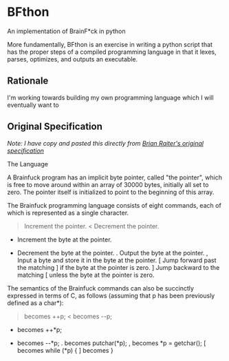 # BFthon
An implementation of BrainF*ck in python

More fundamentally, BFthon is an exercise in writing a python script that has the
proper steps of a compiled programming language in that it lexes, parses, optimizes, 
and outputs an executable.

## Rationale

I'm working towards building my own programming language which I will eventually 
want to 

## Original Specification

*Note: I have copy and pasted this directly from [Brian Raiter's original specification](http://www.muppetlabs.com/~breadbox/bf/)*

The Language

A Brainfuck program has an implicit byte pointer, called "the pointer", which is free to move around within an array of 30000 bytes, initially all set to zero. The pointer itself is initialized to point to the beginning of this array.

The Brainfuck programming language consists of eight commands, each of which is represented as a single character.

> 	Increment the pointer.
< 	Decrement the pointer.
+ 	Increment the byte at the pointer.
- 	Decrement the byte at the pointer.
. 	Output the byte at the pointer.
, 	Input a byte and store it in the byte at the pointer.
[ 	Jump forward past the matching ] if the byte at the pointer is zero.
] 	Jump backward to the matching [ unless the byte at the pointer is zero.

The semantics of the Brainfuck commands can also be succinctly expressed in terms of C, as follows (assuming that p has been previously defined as a char*):

> 	becomes 	++p;
< 	becomes 	--p;
+ 	becomes 	++*p;
- 	becomes 	--*p;
. 	becomes 	putchar(*p);
, 	becomes 	*p = getchar();
[ 	becomes 	while (*p) {
] 	becomes 	}
